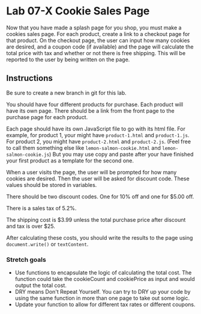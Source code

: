 # Lab 07-X Cookie Sales Page

Now that you have made a splash page for you shop, you must make a cookies sales page. For each product, create a link to a checkout page for that product. On the checkout page, the user can input how many cookies are desired, and a coupon code (if available) and the page will calculate the total price with tax and whether or not there is free shipping. This will be reported to the user by being written on the page.

## Instructions

Be sure to create a new branch in git for this lab. 

You should have four different products for purchase. Each product will have its own page. There should be a link from the front page to the purchase page for each product.

Each page should have its own JavaScript file to go with its html file. For example, for product 1, your might have `product-1.html` and `product-1.js`. For product 2, you might have `product-2.html` and `product-2.js`. (Feel free to call them something else like `lemon-salmon-cookie.html` and `lemon-salmon-cookie.js`) But you may use copy and paste after your have finished your first product as a template for the second one.

When a user visits the page, the user will be prompted for how many cookies are desired. Then the user will be asked for discount code. These values should be stored in variables.

There should be two discount codes. One for 10% off and one for $5.00 off.

There is a sales tax of 5.2%.

The shipping cost is $3.99 unless the total purchase price after discount and tax is over $25.

After calculating these costs, you should write the results to the page using `document.write()` or `textContent`.

### Stretch goals

* Use functions to encapsulate the logic of calculating the total cost. The function could take the cookieCount and cookiePrice as input and would output the total cost.
* DRY means Don't Repeat Yourself. You can try to DRY up your code by using the same function in more than one page to take out some logic.
* Update your function to allow for different tax rates or different coupons.
